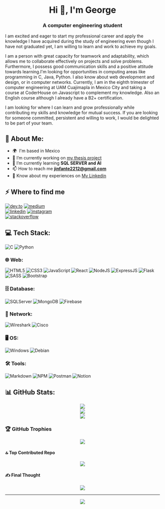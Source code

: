 <h1 align="center">Hi 👋, I'm George</h1>

<h3 align="center">A computer engineering student</h3>


I am excited and eager to start my professional career and apply the knowledge I have acquired during the study of engineering even though I have not graduated yet, I am willing to learn and work to achieve my goals. 

I am a person with great capacity for teamwork and adaptability, which allows me to collaborate effectively on projects and solve problems. Furthermore, I possess good communication skills and a positive attitude towards learning.I'm looking for opportunities in computing areas like programming in C, Java, Python. I also know about web development and design, or in computer networks. Currently, I am in the eighth trimester of computer engineering at UAM Cuajimapla in Mexico City and taking a course at CoderHouse on Javascript to complement my knowledge. Also an English course although I already have a B2+ certification. 

I am looking for where I can learn and grow professionally while contributing my skills and knowledge for mutual success. If you are looking for someone committed, persistent and willing to work, I would be delighted to be part of your team.
## 💫 About Me:
- 🌍  I'm based in Mexico
- 🔭 I’m currently working on [my thesis project](https://github.com/georgeif2212/GNS3-CampusLAN)
- 🌱 I’m currently learning **SQL SERVER and AI**
- 📫 How to reach me **jinfante2212@gmail.com**
- 📄 Know about my experiences on [My Linkedin](https://www.linkedin.com/in/jorgeinfante-computacion/)


## ⚡️ Where to find me

<p>
<a target="_blank" href="https://dev.to/https://dev.to/georgeif2212" style="display: inline-block;"><img src="https://img.shields.io/badge/dev-to?style=for-the-badge&logo=dev-to&logoColor=white&color=black" alt="dev.to" /></a>
<a target="_blank" href="undefinedhttps://medium.com/@jinfante2212" style="display: inline-block;"><img src="https://img.shields.io/badge/medium-logo?style=for-the-badge&logo=medium&logoColor=white&color=black" alt="medium" /></a> <br/>
<a target="_blank" href="https://www.linkedin.com/in/https://www.linkedin.com/in/jorgeinfante-computacion/" style="display: inline-block;"><img src="https://img.shields.io/badge/linkedin-logo?style=for-the-badge&logo=linkedin&logoColor=white&color=%230a77b6" alt="linkedin" /></a>
<a target="_blank" href="https://www.instagram.com/https://www.instagram.com/georgeee_if/" style="display: inline-block;"><img src="https://img.shields.io/badge/instagram-logo?style=for-the-badge&logo=instagram&logoColor=white&color=%23F35369" alt="instagram" /></a> <br/>
<a target="_blank" href="https://stackoverflow.com/users/21853157/jorge-infante" style="display: inline-block;"><img src="https://img.shields.io/badge/stackoverflow-logo?style=for-the-badge&logo=stackoverflow&logoColor=white&color=%23cc0000" alt="stackoverflow" /></a>
</p>



## 💻 Tech Stack:

![C](https://img.shields.io/badge/c-%2300599C.svg?style=for-the-badge&logo=c&logoColor=white) 
![Python](https://img.shields.io/badge/python-3670A0?style=for-the-badge&logo=python&logoColor=ffdd54) <br/>
### 🌐 Web: 

![HTML5](https://img.shields.io/badge/html5-%23E34F26.svg?style=for-the-badge&logo=html5&logoColor=white) 
![CSS3](https://img.shields.io/badge/css3-%231572B6.svg?style=for-the-badge&logo=css3&logoColor=white) 
![JavaScript](https://img.shields.io/badge/javascript-%23323330.svg?style=for-the-badge&logo=javascript&logoColor=%23F7DF1E) 
![React](https://img.shields.io/badge/react-%2320232a.svg?style=for-the-badge&logo=react&logoColor=%2361DAFB) 
![NodeJS](https://img.shields.io/badge/node.js-6DA55F?style=for-the-badge&logo=node.js&logoColor=white) 
![ExpressJS](https://img.shields.io/badge/Express%20js-000000?style=for-the-badge&logo=express&logoColor=white)
![Flask](https://img.shields.io/badge/Flask-000000?style=for-the-badge&logo=flask&logoColor=white)
![SASS](https://img.shields.io/badge/SASS-hotpink.svg?style=for-the-badge&logo=SASS&logoColor=white) 
![Bootstrap](https://img.shields.io/badge/bootstrap-%23563D7C.svg?style=for-the-badge&logo=bootstrap&logoColor=white)<br/>
### 🗄️ Database:

![SQLServer](https://img.shields.io/badge/Microsoft%20SQL%20Server-CC2927?style=for-the-badge&logo=microsoft%20sql%20server&logoColor=white)
![MongoDB](https://img.shields.io/badge/MongoDB-4EA94B?style=for-the-badge&logo=mongodb&logoColor=white)
![Firebase](https://img.shields.io/badge/firebase-ffca28?style=for-the-badge&logo=firebase&logoColor=black)<br/>
### 🛜 Network: 
![Wireshark](https://img.shields.io/badge/Wireshark-1679A7?style=for-the-badge&logo=Wireshark&logoColor=white)
![Cisco](https://img.shields.io/badge/CISCO-1BA0D7?style=for-the-badge&logo=cisco&logoColor=white)
	
 

### 🖥️ OS: 
![Windows](https://img.shields.io/badge/Windows-0078D6?style=for-the-badge&logo=windows&logoColor=white)
![Debian](https://img.shields.io/badge/Debian-A81D33?style=for-the-badge&logo=debian&logoColor=white)

### 🛠️ Tools:
![Markdown](https://img.shields.io/badge/Markdown-000000?style=for-the-badge&logo=markdown&logoColor=white)
![NPM](https://img.shields.io/badge/npm-CB3837?style=for-the-badge&logo=npm&logoColor=white)
![Postman](https://img.shields.io/badge/Postman-FF6C37?style=for-the-badge&logo=Postman&logoColor=white)
![Notion](https://img.shields.io/badge/Notion-000000?style=for-the-badge&logo=notion&logoColor=white)

## 📊 GitHub Stats:
<div align="center">
  <img src="https://github-readme-stats.vercel.app/api?username=georgeif2212&theme=tokyonight&hide_border=true&include_all_commits=true&count_private=true" /><br/>
  <img src="https://github-readme-streak-stats.herokuapp.com/?user=georgeif2212&theme=tokyonight&hide_border=true" /><br/>
  <img src="https://github-readme-stats.vercel.app/api/top-langs/?username=georgeif2212&theme=tokyonight&hide_border=true&include_all_commits=true&count_private=true&layout=compact" />
</div>

### 🏆 GitHub Trophies
<div align="center">
  <img src="https://github-profile-trophy.vercel.app/?username=georgeif2212&theme=tokyonight&no-frame=true&no-bg=true&margin-w=4" />
</div>

#### 🔝 Top Contributed Repo
<div align="center">
  <img src="https://github-contributor-stats.vercel.app/api?username=georgeif2212&limit=5&theme=tokyonight&combine_all_yearly_contributions=true" />
</div>

#### ✍️ Final Thought
<div align="center">
  <img src="https://quotes-github-readme.vercel.app/api?type=horizontal&theme=tokyonight" />
</div>

---

<div align="center">
  <a href="https://visitcount.itsvg.in">
    <img src="https://visitcount.itsvg.in/api?id=georgeif2212&icon=0&color=3" />
  </a>
</div>


